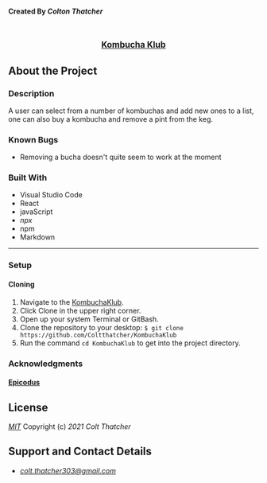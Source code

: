 #### Created By _**Colton Thatcher**_

<br>
<p align="center">
  <u><big><b>Kombucha Klub</b></big></u>
</p>

   
</p>

<p align="center">
  <small></small>
</p>



##  About the Project

### Description
A user can select from a number of kombuchas and add new ones to a list, one can also buy a kombucha and remove a pint from the keg.

### Known Bugs

* Removing a bucha doesn't quite seem to work at the moment

### Built With
* Visual Studio Code
* React
* javaScript 
* _npx_
* npm
* Markdown


------------------------------


### Setup

  #### Cloning

  1) Navigate to the [KombuchaKlub](https://github.com/Coltthatcher/Kombucuchaklub).
  2) Click Clone in the upper right corner.
  3) Open up your system Terminal or GitBash.
  4) Clone the repository to your desktop: `$ git clone https://github.com/Coltthatcher/KombuchaKlub`
  5) Run the command `cd KombuchaKlub` to get into the project directory.



 

### Acknowledgments

#### [Epicodus](https://www.epicodus.com/)


## License

_[MIT](https://opensource.org/licenses/MIT)_
Copyright (c) _2021_ _Colt Thatcher_

## Support and Contact Details
* _[colt.thatcher303@gmail.com](colt.thatcher303@gmail.com)_
